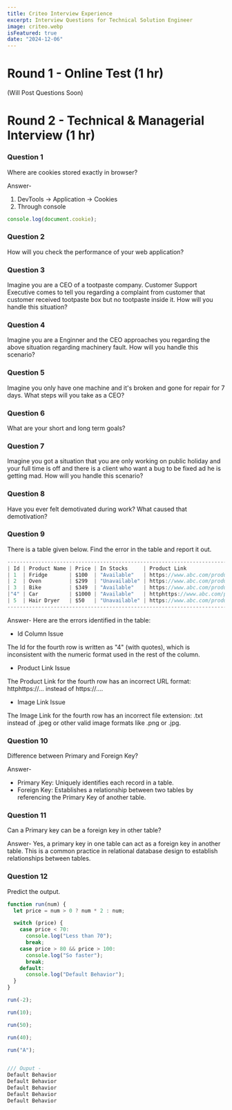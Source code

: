 ```yaml
---
title: Criteo Interview Experience
excerpt: Interview Questions for Technical Solution Engineer
image: criteo.webp
isFeatured: true
date: "2024-12-06"
---
```


# Round 1 - Online Test (1 hr)

(Will Post Questions Soon)

# Round 2 - Technical & Managerial Interview (1 hr)

### Question 1

Where are cookies stored exactly in browser?

Answer-

1. DevTools -> Application -> Cookies
2. Through console

```js
console.log(document.cookie);
```

### Question 2

How will you check the performance of your web application?

### Question 3

Imagine you are a CEO of a tootpaste company. Customer Support Executive comes to tell you regarding a complaint from customer that customer received tootpaste box but no tootpaste inside it. How will you handle this situation?

### Question 4

Imagine you are a Enginner and the CEO approaches you regarding the above situation regarding machinery fault. How will you handle this scenario?

### Question 5

Imagine you only have one machine and it's broken and gone for repair for 7 days. What steps will you take as a CEO?

### Question 6

What are your short and long term goals?

### Question 7

Imagine you got a situation that you are only working on public holiday and your full time is off and there is a client who want a bug to be fixed ad he is getting mad. How will you handle this scenario?

### Question 8

Have you ever felt demotivated during work? What caused that demotivation?

### Question 9

There is a table given below. Find the error in the table and report it out.

```js
--------------------------------------------------------------------------------------------------------------------
| Id | Product Name | Price | In Stocks     | Product Link                     | Image Link                        |
| 1  | Fridge       | $100  | "Available"   | https://www.abc.com/product1     | https://www.abc.com/product1.jpeg |
| 2  | Oven         | $299  | "Unavailable" | https://www.abc.com/product2     | https://www.abc.com/product2.jpeg |
| 3  | Bike         | $349  | "Available"   | https://www.abc.com/product3     | https://www.abc.com/product3.jpeg |
|"4" | Car          | $1000 | "Available"   | httphttps://www.abc.com/product4 | https://www.abc.com/product4.txt  |
| 5  | Hair Dryer   | $50   | "Unavailable" | https://www.abc.com/product5     | https://www.abc.com/product5.jpeg |
--------------------------------------------------------------------------------------------------------------------

```

Answer-
Here are the errors identified in the table:

- Id Column Issue

The Id for the fourth row is written as "4" (with quotes), which is inconsistent with the numeric format used in the rest of the column.

- Product Link Issue

The Product Link for the fourth row has an incorrect URL format: httphttps://... instead of https://....

- Image Link Issue

The Image Link for the fourth row has an incorrect file extension: .txt instead of .jpeg or other valid image formats like .png or .jpg.

### Question 10

Difference between Primary and Foreign Key?

Answer-

- Primary Key: Uniquely identifies each record in a table.
- Foreign Key: Establishes a relationship between two tables by referencing the Primary Key of another table.

### Question 11

Can a Primary key can be a foreign key in other table?

Answer-
Yes, a primary key in one table can act as a foreign key in another table. This is a common practice in relational database design to establish relationships between tables.

### Question 12

Predict the output.

```js
function run(num) {
  let price = num > 0 ? num * 2 : num;

  switch (price) {
    case price < 70:
      console.log("Less than 70");
      break;
    case price > 80 && price > 100:
      console.log("So faster");
      break;
    default:
      console.log("Default Behavior");
  }
}

run(-2);

run(10);

run(50);

run(40);

run("A");


/// Ouput -
Default Behavior
Default Behavior
Default Behavior
Default Behavior
Default Behavior
```
